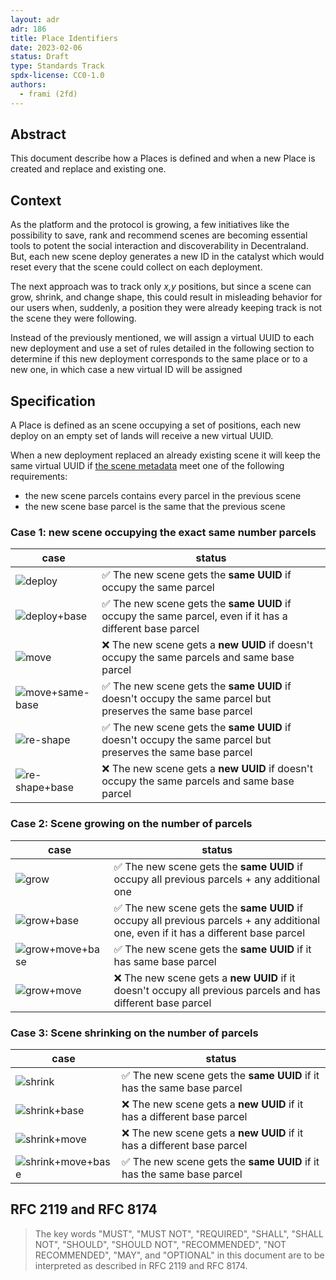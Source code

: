 ```yaml
---
layout: adr
adr: 186
title: Place Identifiers
date: 2023-02-06
status: Draft
type: Standards Track
spdx-license: CC0-1.0
authors:
  - frami (2fd)
---
```


## Abstract

<!--
Abstract is a multi-sentence (short paragraph) technical summary. This should be a very terse and human-readable version of the document section. **Someone should be able to read only the abstract to get the gist of what this document is about in its current state.** Abstracts should be always up to date with the current state of the document.
-->

This document describe how a Places is defined and when a new Place is created and replace and existing one.

## Context

<!--
Discuss and go into detail about the subject in question. Make sure you cover:
- Why is this decision important
- The urgency of the decision
- Datapoints and related background information
- Vocabulary and key terms
-->

As the platform and the protocol is growing, a few initiatives like the possibility to save, rank and recommend scenes are becoming essential tools to potent the social interaction and discoverability in Decentraland. But, each new scene deploy generates a new ID in the catalyst which would reset every that the scene could collect on each deployment.

The next approach was to track only *x,y* positions, but since a scene can grow, shrink, and change shape, this could result in misleading behavior for our users when, suddenly, a position they were already keeping track is not the scene they were following.

Instead of the previously mentioned, we will assign a virtual UUID to each new deployment and use a set of rules detailed in the following section to determine if this new deployment corresponds to the same place or to a new one, in which case a new virtual ID will be assigned

## Specification

A Place is defined as an scene occupying a set of positions, each new deploy on an empty set of lands will receive a new virtual UUID.

When a new deployment replaced an already existing scene it will keep the same virtual UUID if [the scene metadata](https://docs.decentraland.org/creator/development-guide/scene-metadata/#scene-parcels) meet one of the following requirements:

- the new scene parcels contains every parcel in the previous scene
- the new scene base parcel is the same that the previous scene

### Case 1: new scene occupying the exact same number parcels

| case | status |
|------|--------|
| ![deploy](./resources/ADR-186/deploy.png) | ✅ The new scene gets the **same UUID** if occupy the same parcel  |
| ![deploy+base](./resources/ADR-186/deploy+base.png) | ✅ The new scene gets the **same UUID** if occupy the same parcel, even if it has a different base parcel |
| ![move](./resources/ADR-186/move.png) | ❌ The new scene gets a **new UUID** if doesn't occupy the same parcels and same base parcel |
| ![move+same-base](./resources/ADR-186/move+same-base.png) | ✅ The new scene gets the **same UUID** if doesn't occupy the same parcel but preserves the same base parcel |
| ![re-shape](./resources/ADR-186/re-shape.png) | ✅ The new scene gets the **same UUID** if doesn't occupy the same parcel but preserves the same base parcel |
| ![re-shape+base](./resources/ADR-186/re-shape+base.png) | ❌ The new scene gets a **new UUID** if doesn't occupy the same parcels and same base parcel |

### Case 2: Scene growing on the number of parcels

| case | status |
|------|--------|
| ![grow](./resources/ADR-186/grow.png) | ✅ The new scene gets the **same UUID** if occupy all previous parcels + any additional one  |
| ![grow+base](./resources/ADR-186/grow+base.png) | ✅ The new scene gets the **same UUID** if occupy all previous parcels + any additional one, even if it has a different base parcel |
| ![grow+move+base](./resources/ADR-186/grow+move+base.png) | ✅ The new scene gets the **same UUID** if it has same base parcel |
| ![grow+move](./resources/ADR-186/grow+move.png) | ❌ The new scene gets a **new UUID** if it doesn't occupy all previous parcels and has different base parcel |

### Case 3: Scene shrinking on the number of parcels

| case | status |
|------|--------|
| ![shrink](./resources/ADR-186/shrink.png) | ✅ The new scene gets the **same UUID** if it has the same base parcel  |
| ![shrink+base](./resources/ADR-186/shrink+base.png) | ❌ The new scene gets a **new UUID** if it has a different base parcel |
| ![shrink+move](./resources/ADR-186/shrink+move.png) | ❌ The new scene gets a **new UUID** if it has a different base parcel  |
| ![shrink+move+base](./resources/ADR-186/shrink+move+base.png) | ✅ The new scene gets the **same UUID** if it has the same base parcel |


<!--
The technical specification should describe the syntax and semantics of any new feature.
-->

## RFC 2119 and RFC 8174

> The key words "MUST", "MUST NOT", "REQUIRED", "SHALL", "SHALL NOT", "SHOULD", "SHOULD NOT", "RECOMMENDED", "NOT RECOMMENDED", "MAY", and "OPTIONAL" in this document are to be interpreted as described in RFC 2119 and RFC 8174.
